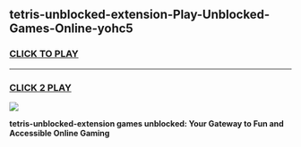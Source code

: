 
## tetris-unblocked-extension-Play-Unblocked-Games-Online-yohc5
<h3>
<a href="https://premium76.site?title=tetris-unblocked-extension&ref=25A">CLICK TO PLAY</a></h3>
<hr>

<h3>
<a href="https://premium76.site?title=tetris-unblocked-extension&ref=25A">CLICK 2 PLAY</a>
  
</h3>

<a href="https://premium76.site?title=tetris-unblocked-extension&ref=25A"><img src="https://clearcache.store/games.png"></a>


**tetris-unblocked-extension games unblocked: Your Gateway to Fun and Accessible Online Gaming**
